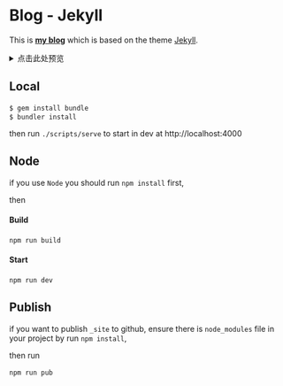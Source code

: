# Blog - Jekyll
This is **[my blog](https://wildmeowth.github.io/)**  which is based on the theme [Jekyll](http://jekyllrb.com). 

<details>
<summary>点击此处预览</summary>

![Preview](/assets/images/myBlog.png)

</details>

## Local

```
$ gem install bundle
$ bundler install
```

then run `./scripts/serve` to start in dev at http://localhost:4000

## Node
if you use `Node` you should run `npm install` first,

then
#### Build

`npm run build`

#### Start

`npm run dev`

## Publish
if you want to publish `_site` to github, ensure there is `node_modules` file in your project by run `npm install`,

then run

```
npm run pub
```
